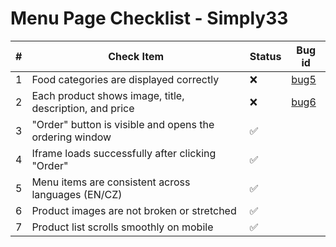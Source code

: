 # Menu Page Checklist - Simply33

| #  | Check Item                                                   | Status | Bug id |
|----|--------------------------------------------------------------|--------|--------|
| 1  | Food categories are displayed correctly                      | ❌     | <a href="https://github.com/shutiak/pizza-website-testing/blob/main/bug-reports/bugs/bug5.md#bug-005-menu-category-buttons-are-displayed-in-an-incorrect-order">bug5</a>     |
| 2  | Each product shows image, title, description, and price      | ❌     | <a href="https://github.com/shutiak/pizza-website-testing/blob/main/bug-reports/bugs/bug6.md#bug-006-order-form-is-missing-on-pizza-offer-pages">bug6</a>     |
| 3  | "Order" button is visible and opens the ordering window      | ✅     |      |
| 4  | Iframe loads successfully after clicking "Order"             | ✅     |      |
| 5  | Menu items are consistent across languages (EN/CZ)           | ✅     |      |
| 6  | Product images are not broken or stretched                   | ✅     |      |
| 7  | Product list scrolls smoothly on mobile                      | ✅     |      |
